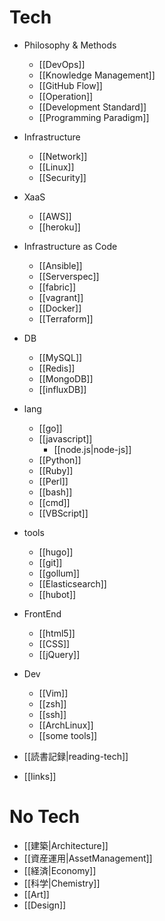 Tech
==========

* Philosophy & Methods
  * [[DevOps]]
  * [[Knowledge Management]]
  * [[GitHub Flow]]
  * [[Operation]]
  * [[Development Standard]]
  * [[Programming Paradigm]]
* Infrastructure
  * [[Network]]
  * [[Linux]]
  * [[Security]]
* XaaS
  * [[AWS]]
  * [[heroku]]
* Infrastructure as Code
  * [[Ansible]]
  * [[Serverspec]]
  * [[fabric]]
  * [[vagrant]]
  * [[Docker]]
  * [[Terraform]]
* DB
  * [[MySQL]]
  * [[Redis]]
  * [[MongoDB]]
  * [[influxDB]]
* lang
  * [[go]]
  * [[javascript]]
    * [[node.js|node-js]]
  * [[Python]]
  * [[Ruby]]
  * [[Perl]]
  * [[bash]]
  * [[cmd]]
  * [[VBScript]]
* tools
  * [[hugo]]
  * [[git]]
  * [[gollum]]
  * [[Elasticsearch]]
  * [[hubot]]
* FrontEnd
  * [[html5]]
  * [[CSS]]
  * [[jQuery]]
* Dev
  * [[Vim]]
  * [[zsh]]
  * [[ssh]]
  * [[ArchLinux]]
  * [[some tools]]

* [[読書記録|reading-tech]]
* [[links]]

No Tech
==========

* [[建築|Architecture]]
* [[資産運用|AssetManagement]]
* [[経済|Economy]]
* [[科学|Chemistry]]
* [[Art]]
* [[Design]]